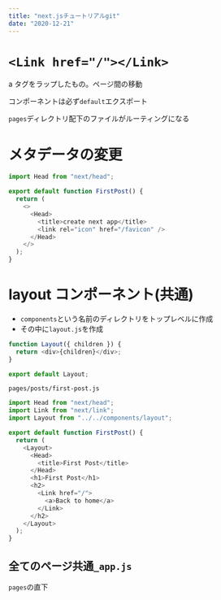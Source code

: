 ```yaml
---
title: "next.jsチュートリアルgit"
date: "2020-12-21"
---
```


# `<Link href="/"></Link>`

a タグをラップしたもの。ページ間の移動

コンポーネントは必ず`default`エクスポート

`pages`ディレクトリ配下のファイルがルーティングになる

# メタデータの変更

```javascript
import Head from "next/head";

export default function FirstPost() {
  return (
    <>
      <Head>
        <title>create next app</title>
        <link rel="icon" href="/favicon" />
      </Head>
    </>
  );
}
```

# layout コンポーネント(共通)

- `components`という名前のディレクトリをトップレベルに作成
- その中に`layout.js`を作成

```javascript
function Layout({ children }) {
  return <div>{children}</div>;
}

export default Layout;
```

`pages/posts/first-post.js`

```javascript
import Head from "next/head";
import Link from "next/link";
import Layout from "../../components/layout";

export default function FirstPost() {
  return (
    <Layout>
      <Head>
        <title>First Post</title>
      </Head>
      <h1>First Post</h1>
      <h2>
        <Link href="/">
          <a>Back to home</a>
        </Link>
      </h2>
    </Layout>
  );
}
```

## 全てのページ共通`_app.js`

`pages`の直下
